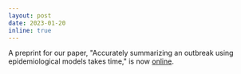 ```yaml
---
layout: post
date: 2023-01-20
inline: true
---
```


A preprint for our paper, "Accurately summarizing an outbreak using epidemiological models takes time," is now [online](https://arxiv.org/abs/2301.08799).